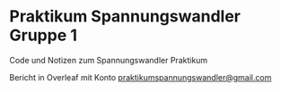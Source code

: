 # Praktikum Spannungswandler Gruppe 1
Code und Notizen zum Spannungswandler Praktikum

Bericht in Overleaf mit Konto praktikumspannungswandler@gmail.com
